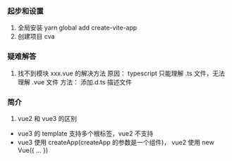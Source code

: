 ### 起步和设置

1. 全局安装 yarn global add create-vite-app
2. 创建项目 cva <projectName>

### 疑难解答

1. 找不到模块 xxx.vue 的解决方法
   原因： typescript 只能理解 .ts 文件，无法理解 .vue 文件
   方法： 添加.d.ts 描述文件

### 简介

1. vue2 和 vue3 的区别

- vue3 的 template 支持多个根标签，vue2 不支持
- vue3 使用 createApp(createApp 的参数是一个组件)， vue2 使用 new Vue({ ... })
